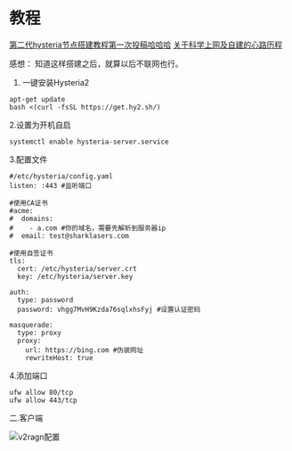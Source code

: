 #  教程
[第二代hysteria节点搭建教程第一次投稿哈哈哈](https://linux.do/t/topic/35321)
[关于科学上网及自建的心路历程](https://linux.do/t/topic/98954)


感想：
知道这样搭建之后，就算以后不联网也行。

1. 一键安装Hysteria2
```
apt-get update
bash <(curl -fsSL https://get.hy2.sh/)
```
2.设置为开机自启
```
systemctl enable hysteria-server.service
```
3.配置文件
```
#/etc/hysteria/config.yaml
listen: :443 #监听端口

#使用CA证书
#acme:
#  domains:
#    - a.com #你的域名，需要先解析到服务器ip
#  email: test@sharklasers.com

#使用自签证书
tls:
  cert: /etc/hysteria/server.crt
  key: /etc/hysteria/server.key

auth:
  type: password
  password: vhgg7MvH9Kzda76sqlxhsFyj #设置认证密码
  
masquerade:
  type: proxy
  proxy:
    url: https://bing.com #伪装网址
    rewriteHost: true
```
4.添加端口
```
ufw allow 80/tcp
ufw allow 443/tcp
```


二.客户端

![v2ragn配置](https://cdn.linux.do/uploads/default/optimized/3X/c/b/cb0c40158e2e656f3f988b9e1598b15559d06247_2_1035x736.png)